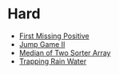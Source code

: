 # Hard

- [First Missing Positive](../First%20Missing%20Positive)
- [Jump Game II](../Jump%20Game%20II)
- [Median of Two Sorter Array](../Median%20of%20Two%20Sorter%20Array)
- [Trapping Rain Water](../Trapping%20Rain%20Water)
